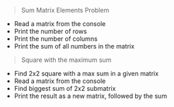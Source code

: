 > Sum Matrix Elements Problem

- Read a matrix from the console
- Print the number of rows
- Print the number of columns
- Print the sum of all numbers in the matrix

> Square with the maximum sum

- Find 2x2 square with a max sum in a given matrix
- Read a matrix from the console
- Find biggest sum of 2x2 submatrix
- Print the result as a new matrix, followed by the sum

